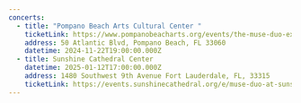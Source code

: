 ```yaml
---
concerts:
  - title: "Pompano Beach Arts Cultural Center "
    ticketLink: https://www.pompanobeacharts.org/events/the-muse-duo-experiments
    address: 50 Atlantic Blvd, Pompano Beach, FL 33060
    datetime: 2024-11-22T19:00:00.000Z
  - title: Sunshine Cathedral Center
    datetime: 2025-01-12T17:00:00.000Z
    address: 1480 Southwest 9th Avenue Fort Lauderdale, FL, 33315
    ticketLink: https://events.sunshinecathedral.org/e/muse-duo-at-sunshine-cathedral-2
---
```

